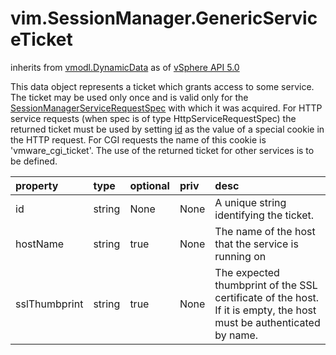 vim.SessionManager.GenericServiceTicket
=======================================
inherits from [vmodl.DynamicData](docs/vmodl.DynamicData.md)
as of [vSphere API 5.0](vim.version.md#vim.version.version7)


This data object represents a ticket which grants access to some service.  The ticket may be used only once and is valid only for the  <a href="vim.SessionManager.ServiceRequestSpec.md">SessionManagerServiceRequestSpec</a> with which it was acquired.    For HTTP service requests (when spec is of type HttpServiceRequestSpec)   the returned ticket must be used by setting   <a href="vim.SessionManager.GenericServiceTicket.md#id">id</a>   as the value of a special cookie in the HTTP request.   For CGI requests the name of this cookie is 'vmware_cgi_ticket'.    The use of the returned ticket for other services is to be defined.

| property | type | optional | priv | desc |
|:---------|:-----|:---------|:-----|:-----|
| id | string | None | None | A unique string identifying the ticket. |
| hostName | string | true | None | The name of the host that the service is running on |
| sslThumbprint | string | true | None | The expected thumbprint of the SSL certificate of the host.   If it is empty, the host must be authenticated by name. |


